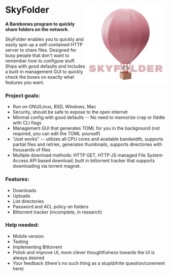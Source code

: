 # <img align="right" src="static/img/logo.png" alt="SkyFolder Logo" title="SkyFolder" width="250px" height="250px"> SkyFolder


**A Barebones program to quickly share folders on the network.**

SkyFolder enables you to quickly and easily spin up a self-contained HTTP server to share files. Designed for busy people that don't want to remember how to configure stuff. Ships with good defaults and includes a built-in management GUI to quickly check the boxes on exactly what features you want.

### Project goals:
- Run on GNU/Linux, BSD, Windows, Mac
- Security, should be safe to expose to the open internet
- Minimal config with good defaults -- No need to memorize crap or fiddle with CLI flags
- Management GUI that generates TOML for you in the background (not required, you can edit the TOML yourself)
- "Just works" -- utilizes all CPU cores and available bandwidth, supports partial files and retries, generates thumbnails, supports directories with thousands of files
- Multiple download methods: HTTP GET, HTTP JS managed File System Access API based download, built in bittorrent tracker that supports downloading via torrent magnet.

### Features:
- Downloads
- Uploads
- List directories
- Password and ACL policy on folders
- Bittorrent tracker (incomplete, in research)

### Help needed:
- Mobile version
- Testing
- Implementing Bittorrent
- Polish and improve UI, more clever thoughtfulness towards the UI is always desired
- Your feedback (there's no such thing as a stupid/trite question/comment here)
